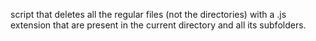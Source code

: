  script that deletes all the regular files (not the directories) with a .js extension that are present in the current directory and all its subfolders.
